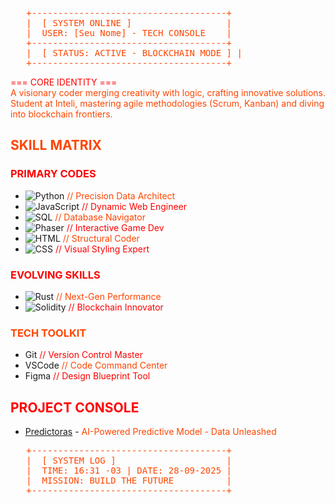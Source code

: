 <pre style="color:#FF4500;">
   +-------------------------------------+
   |  [ SYSTEM ONLINE ]                  |
   |  USER: [Seu Nome] - TECH CONSOLE    |
   +-------------------------------------+
   |  [ STATUS: ACTIVE - BLOCKCHAIN MODE ] |
   +-------------------------------------+
</pre>

<div style="color:#FF0000;">=== CORE IDENTITY ===</div>
<span style="color:#FF4500;">A visionary coder merging creativity with logic, crafting innovative solutions. Student at Inteli, mastering agile methodologies (Scrum, Kanban) and diving into blockchain frontiers.</span>

## <span style="color:#FF4500;">SKILL MATRIX</span>
### <span style="color:#FF0000;">PRIMARY CODES</span>
- ![Python](https://img.shields.io/badge/Python-Expert-blue) <span style="color:#FF4500;">// Precision Data Architect</span>
- ![JavaScript](https://img.shields.io/badge/JavaScript-Intermediate-yellow) <span style="color:#FF0000;">// Dynamic Web Engineer</span>
- ![SQL](https://img.shields.io/badge/SQL-Basic-green) <span style="color:#FF4500;">// Database Navigator</span>
- ![Phaser](https://img.shields.io/badge/Phaser-Intermediate-orange) <span style="color:#FF0000;">// Interactive Game Dev</span>
- ![HTML](https://img.shields.io/badge/HTML-Basic-red) <span style="color:#FF4500;">// Structural Coder</span>
- ![CSS](https://img.shields.io/badge/CSS-Basic-purple) <span style="color:#FF0000;">// Visual Styling Expert</span>

### <span style="color:#FF0000;">EVOLVING SKILLS</span>
- ![Rust](https://img.shields.io/badge/Rust-Learning-orange) <span style="color:#FF4500;">// Next-Gen Performance</span>
- ![Solidity](https://img.shields.io/badge/Solidity-Beginner-purple) <span style="color:#FF0000;">// Blockchain Innovator</span>

### <span style="color:#FF4500;">TECH TOOLKIT</span>
- Git <span style="color:#FF0000;">// Version Control Master</span>
- VSCode <span style="color:#FF4500;">// Code Command Center</span>
- Figma <span style="color:#FF0000;">// Design Blueprint Tool</span>

## <span style="color:#FF0000;">PROJECT CONSOLE</span>
- [Predictoras](https://github.com/seunome/predictoras) - <span style="color:#FF4500;">AI-Powered Predictive Model - Data Unleashed</span>

<pre style="color:#FF4500;">
   +-------------------------------------+
   |  [ SYSTEM LOG ]                     |
   |  TIME: 16:31 -03 | DATE: 28-09-2025 |
   |  MISSION: BUILD THE FUTURE          |
   +-------------------------------------+
</pre>

